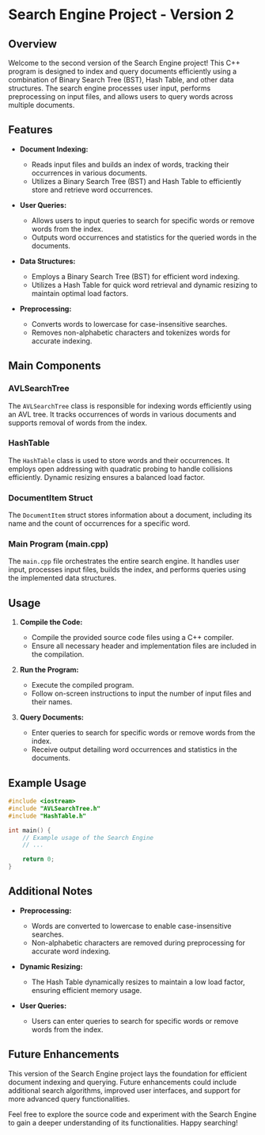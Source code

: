 # Search Engine Project - Version 2

## Overview

Welcome to the second version of the Search Engine project! This C++ program is designed to index and query documents efficiently using a combination of Binary Search Tree (BST), Hash Table, and other data structures. The search engine processes user input, performs preprocessing on input files, and allows users to query words across multiple documents.

## Features

- **Document Indexing:**
  - Reads input files and builds an index of words, tracking their occurrences in various documents.
  - Utilizes a Binary Search Tree (BST) and Hash Table to efficiently store and retrieve word occurrences.

- **User Queries:**
  - Allows users to input queries to search for specific words or remove words from the index.
  - Outputs word occurrences and statistics for the queried words in the documents.

- **Data Structures:**
  - Employs a Binary Search Tree (BST) for efficient word indexing.
  - Utilizes a Hash Table for quick word retrieval and dynamic resizing to maintain optimal load factors.

- **Preprocessing:**
  - Converts words to lowercase for case-insensitive searches.
  - Removes non-alphabetic characters and tokenizes words for accurate indexing.

## Main Components

### AVLSearchTree

The `AVLSearchTree` class is responsible for indexing words efficiently using an AVL tree. It tracks occurrences of words in various documents and supports removal of words from the index.

### HashTable

The `HashTable` class is used to store words and their occurrences. It employs open addressing with quadratic probing to handle collisions efficiently. Dynamic resizing ensures a balanced load factor.

### DocumentItem Struct

The `DocumentItem` struct stores information about a document, including its name and the count of occurrences for a specific word.

### Main Program (main.cpp)

The `main.cpp` file orchestrates the entire search engine. It handles user input, processes input files, builds the index, and performs queries using the implemented data structures.

## Usage

1. **Compile the Code:**
   - Compile the provided source code files using a C++ compiler.
   - Ensure all necessary header and implementation files are included in the compilation.

2. **Run the Program:**
   - Execute the compiled program.
   - Follow on-screen instructions to input the number of input files and their names.

3. **Query Documents:**
   - Enter queries to search for specific words or remove words from the index.
   - Receive output detailing word occurrences and statistics in the documents.

## Example Usage

```cpp
#include <iostream>
#include "AVLSearchTree.h"
#include "HashTable.h"

int main() {
    // Example usage of the Search Engine
    // ...

    return 0;
}
```

## Additional Notes

- **Preprocessing:**
  - Words are converted to lowercase to enable case-insensitive searches.
  - Non-alphabetic characters are removed during preprocessing for accurate word indexing.

- **Dynamic Resizing:**
  - The Hash Table dynamically resizes to maintain a low load factor, ensuring efficient memory usage.

- **User Queries:**
  - Users can enter queries to search for specific words or remove words from the index.

## Future Enhancements

This version of the Search Engine project lays the foundation for efficient document indexing and querying. Future enhancements could include additional search algorithms, improved user interfaces, and support for more advanced query functionalities.

Feel free to explore the source code and experiment with the Search Engine to gain a deeper understanding of its functionalities. Happy searching!
